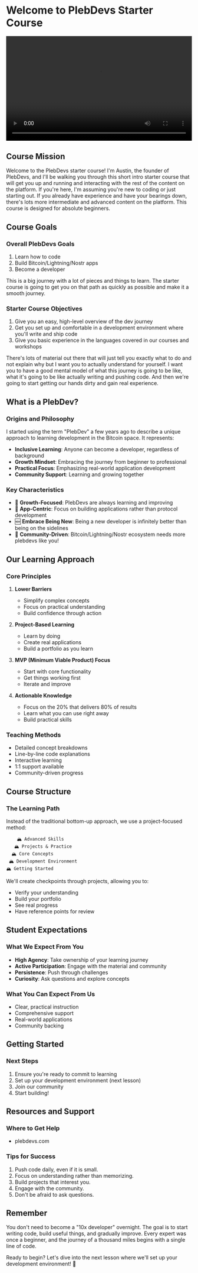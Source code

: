 <!-- <div style="position:relative;padding-bottom:56.25%;height:0;overflow:hidden;max-width:100%;"><video src="https://plebdevs.com/api/get-video-url?videoKey=starter-lesson-0.mp4" style="position: absolute; top: 0px; left: 0px; width: 100%; height: 100%; border: 0px;" controls=""></video></div> -->

# Welcome to PlebDevs Starter Course

<div style="position:relative;padding-bottom:56.25%;height:0;overflow:hidden;max-width:100%;"><video src="https://plebdevs-bucket.nyc3.cdn.digitaloceanspaces.com/starter-lesson-0.mp4" style="position: absolute; top: 0px; left: 0px; width: 100%; height: 100%; border: 0px;" controls=""></video></div>

## Course Mission
Welcome to the PlebDevs starter course! I'm Austin, the founder of PlebDevs, and I'll be walking you through this short intro starter course that will get you up and running and interacting with the rest of the content on the platform. If you're here, I'm assuming you're new to coding or just starting out. If you already have experience and have your bearings down, there's lots more intermediate and advanced content on the platform. This course is designed for absolute beginners.

## Course Goals

### Overall PlebDevs Goals
1. Learn how to code
2. Build Bitcoin/Lightning/Nostr apps 
3. Become a developer

This is a big journey with a lot of pieces and things to learn. The starter course is going to get you on that path as quickly as possible and make it a smooth journey.

### Starter Course Objectives
1. Give you an easy, high-level overview of the dev journey
2. Get you set up and comfortable in a development environment where you'll write and ship code
3. Give you basic experience in the languages covered in our courses and workshops

There's lots of material out there that will just tell you exactly what to do and not explain why but I want you to actually understand for yourself. I want you to have a good mental model of what this journey is going to be like, what it's going to be like actually writing and pushing code. And then we're going to start getting our hands dirty and gain real experience.

## What is a PlebDev?

### Origins and Philosophy
I started using the term "PlebDev" a few years ago to describe a unique approach to learning development in the Bitcoin space. It represents:

- **Inclusive Learning**: Anyone can become a developer, regardless of background
- **Growth Mindset**: Embracing the journey from beginner to professional
- **Practical Focus**: Emphasizing real-world application development
- **Community Support**: Learning and growing together

### Key Characteristics
- 🌱 **Growth-Focused**: PlebDevs are always learning and improving
- 🎯 **App-Centric**: Focus on building applications rather than protocol development
- 🆕 **Embrace Being New**: Being a new developer is infinitely better than being on the sidelines
- 🤝 **Community-Driven**: Bitcoin/Lightning/Nostr ecosystem needs more plebdevs like you!

## Our Learning Approach

### Core Principles
1. **Lower Barriers**
   - Simplify complex concepts
   - Focus on practical understanding
   - Build confidence through action

2. **Project-Based Learning**
   - Learn by doing
   - Create real applications
   - Build a portfolio as you learn

3. **MVP (Minimum Viable Product) Focus**
   - Start with core functionality
   - Get things working first
   - Iterate and improve

4. **Actionable Knowledge**
   - Focus on the 20% that delivers 80% of results
   - Learn what you can use right away
   - Build practical skills

### Teaching Methods
- Detailed concept breakdowns
- Line-by-line code explanations
- Interactive learning
- 1:1 support available
- Community-driven progress

## Course Structure

### The Learning Path
Instead of the traditional bottom-up approach, we use a project-focused method:
```
    🏔️ Advanced Skills
   🏔️ Projects & Practice
  🏔️ Core Concepts
 🏔️ Development Environment
🏔️ Getting Started
```

We'll create checkpoints through projects, allowing you to:
- Verify your understanding
- Build your portfolio
- See real progress
- Have reference points for review

## Student Expectations

### What We Expect From You
- **High Agency**: Take ownership of your learning journey
- **Active Participation**: Engage with the material and community
- **Persistence**: Push through challenges
- **Curiosity**: Ask questions and explore concepts

### What You Can Expect From Us
- Clear, practical instruction
- Comprehensive support
- Real-world applications
- Community backing

## Getting Started

### Next Steps
1. Ensure you're ready to commit to learning
2. Set up your development environment (next lesson)
3. Join our community
4. Start building!

## Resources and Support

### Where to Get Help
- plebdevs.com

### Tips for Success
1. Push code daily, even if it is small.
2. Focus on understanding rather than memorizing.
3. Build projects that interest you.
4. Engage with the community.
5. Don't be afraid to ask questions.

## Remember
You don't need to become a "10x developer" overnight. The goal is to start writing code, build useful things, and gradually improve. Every expert was once a beginner, and the journey of a thousand miles begins with a single line of code.

Ready to begin? Let's dive into the next lesson where we'll set up your development environment! 🚀
